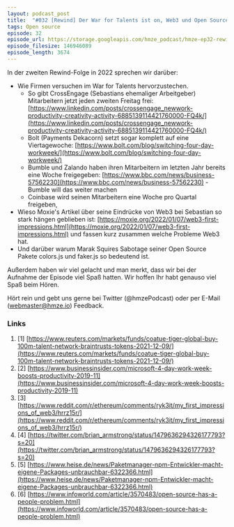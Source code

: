 ```yaml
---
layout: podcast_post
title:  "#032 [Rewind] Der War for Talents ist on, Web3 und Open Source Hammer"
tags: Open source
episode: 32
episode_url: https://storage.googleapis.com/hmze_podcast/hmze-ep32-rewind.mp3
episode_filesize: 146946089
episode_length: 3674
---
```


In der zweiten Rewind-Folge in 2022 sprechen wir darüber:

* Wie Firmen versuchen im War for Talents hervorzustechen.
  * So gibt CrossEngage (Sebastians ehemaliger Arbeitgeber) Mitarbeitern jetzt jeden zweiten Freitag frei: [https://www.linkedin.com/posts/crossengage_newwork-productivity-creativity-activity-6885139114421760000-FQ4k/](https://www.linkedin.com/posts/crossengage_newwork-productivity-creativity-activity-6885139114421760000-FQ4k/)
  * Bolt (Payments Dekacorn) setzt sogar komplett auf eine Viertagewoche: [https://www.bolt.com/blog/switching-four-day-workweek/](https://www.bolt.com/blog/switching-four-day-workweek/)
  * Bumble und Zalando haben ihren Mitarbeitern im letzten Jahr bereits eine Woche freigegeben: [https://www.bbc.com/news/business-57562230](https://www.bbc.com/news/business-57562230) - Bumble will das weiter machen
  * Coinbase wird seinen Mitarbeitern eine Woche pro Quartal freigeben,
* Wieso Moxie's Artikel über seine Eindrücke von Web3 bei Sebastian so stark hängen geblieben ist: [https://moxie.org/2022/01/07/web3-first-impressions.html](https://moxie.org/2022/01/07/web3-first-impressions.html) und fassen kurz zusammen welche Probleme Web3 hat.
* Und darüber warum Marak Squires Sabotage seiner Open Source Pakete colors.js und faker.js so bedeutend ist.

Außerdem haben wir viel gelacht und man merkt, dass wir bei der Aufnahme der Episode viel Spaß hatten. Wir hoffen Ihr habt genauso viel Spaß beim Hören.

Hört rein und gebt uns gerne bei Twitter (@hmzePodcast) oder per E-Mail (webmaster@hmze.io) Feedback.

### Links ###
1. [1] [https://www.reuters.com/markets/funds/coatue-tiger-global-buy-100m-talent-network-braintrusts-tokens-2021-12-09/](https://www.reuters.com/markets/funds/coatue-tiger-global-buy-100m-talent-network-braintrusts-tokens-2021-12-09/)
2. [2] [https://www.businessinsider.com/microsoft-4-day-work-week-boosts-productivity-2019-11](https://www.businessinsider.com/microsoft-4-day-work-week-boosts-productivity-2019-11)
3. [3] [https://www.reddit.com/r/ethereum/comments/ryk3it/my_first_impressions_of_web3/hrrz15r/](https://www.reddit.com/r/ethereum/comments/ryk3it/my_first_impressions_of_web3/hrrz15r/)
4. [4] [https://twitter.com/brian_armstrong/status/1479636294326177793?s=20](https://twitter.com/brian_armstrong/status/1479636294326177793?s=20)
5. [5] [https://www.heise.de/news/Paketmanager-npm-Entwickler-macht-eigene-Packages-unbrauchbar-6322366.html](https://www.heise.de/news/Paketmanager-npm-Entwickler-macht-eigene-Packages-unbrauchbar-6322366.html)
6. [6] [https://www.infoworld.com/article/3570483/open-source-has-a-people-problem.html](https://www.infoworld.com/article/3570483/open-source-has-a-people-problem.html)